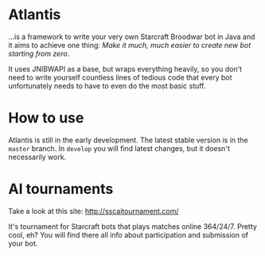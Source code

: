 # Atlantis
...is a framework to write your very own Starcraft Broodwar bot in Java and it aims to achieve one thing:
*Make it much, much easier to create new bot starting from zero*.

It uses JNIBWAPI as a base, but wraps everything heavily, so you don't need to write yourself countless lines of tedious code that every bot unfortunately needs to have to even do the most basic stuff.

# How to use
Atlantis is still in the early development. The latest stable version is in the `master` branch. In `develop` you will find latest changes, but it doesn't necessarily work.

# AI tournaments
Take a look at this site: http://sscaitournament.com/

It's tournament for Starcraft bots that plays matches online 364/24/7. Pretty cool, eh?
You will find there all info about participation and submission of your bot. 

